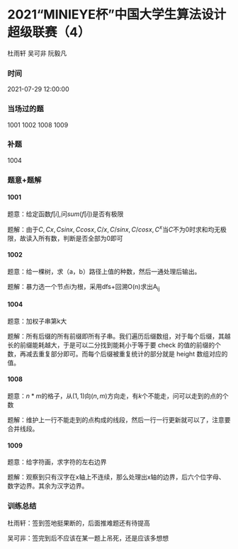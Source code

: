 # 2021“MINIEYE杯”中国大学生算法设计超级联赛（4）

杜雨轩 吴可非 阮毅凡

### 时间

2021-07-29 12:00:00

### 当场过的题

1001 1002 1008 1009

### 补题

1004

### 题意+题解

#### 1001

题意：给定函数$f[i]$​,问$sum(f[i])$​是否有极限

题解：由于$C,Cx,Csinx,Ccosx,C/x,C/sinx,C/cosx,C^x$当$C$不为0时求和均无极限，故读入所有数，判断是否全部为0即可

#### 1002

题意：给一棵树，求（a，b）路径上值的种数，然后一通处理后输出。

题解：暴力选一个节点i为根，采用dfs+回溯O(n)求出A<sub>ij</sub>

#### 1004

题意：加权子串第k大

题解：所有后缀的所有前缀即所有子串。我们遍历后缀数组，对于每个后缀，其越长的前缀能耗越大，于是可以二分找到能耗小于等于要 check 的值的前缀的个数，再减去重复部分即可。而每个后缀被重复统计的部分就是 height 数组对应的值。

#### 1008

题意：$n*m$的格子，从$(1,1)$向$(n,m)$方向走，有$k$个不能走，问可以走到的点的个数

题解：维护上一行不能走到的点构成的线段，然后一行一行更新就可以了，注意要合并线段。

#### 1009

题意：给字符画，求字符的左右边界

题解：观察到只有汉字在x轴上不连续，那么处理出x轴的边界，后六个位字母、数字边界。其余为汉字边界。

 



### 训练总结

杜雨轩：签到签地挺果断的，后面推难题还有待提高

吴可非：签完到后不应该在某一题上吊死，还是应该多想想


